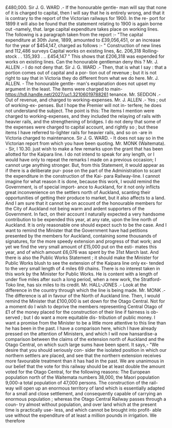 £480,000. Sir J. G. WARD .- If the honourable gentle- man will say that none of it is charged to capital, then I will say that he is entirely wrong, and that it is contrary to the report of the Victorian railways for 1900. In the re- port for 1899 it will also be found that the statement relating to 1900 is again borne out -namely, that. large capital expenditure takes place on working lines. The following is a paragraph taken from the report :- "The capital expenditure at 30th June, 1899, amounted to £39,056,451, or an increase for the year of $454,147, charged as follows :- " Construction of new lines and 112,486 surveys Capital works on existing lines, &c. 206,318 Rolling-stock . . 135,393 . .. £454,147 " This shows that £206,318 was expended for works on existing lines. Can the honourable gentleman deny this ? Mr. J. ALLEN .- I do not deny that. Sir J. G. WARD .- Then, that is what I say : that a portion comes out of capital and a por- tion out of revenue ; but it is not right to say that in Victoria they do different from what we do here. Mr. J. ALLEN. - The honourable gentle- man's explanation does not upset my argument in the least. The items were charged to main- https://hdl.handle.net/2027/uc1.32106019788261 tenance. Mr. SEDDON .- Out of revenue, and charged to working-expenses. Mr. J. ALLEN .- Yes ; out of working-ex- penses. But I hope the Premier will not in- terfere; he does not understand the subject. The point is this: The items I mention were charged to working-expenses, and they included the relaying of rails with heavier rails, and the strengthening of bridges. I do not deny that some of the expenses were charged to capital account, and rightly so ; but these items I have referred to-lighter rails for heavier rails, and so on -are in Victoria charged to maintenance. Sir J. G. WARD. - It does not say so in the Victorian report from which you have been quoting. Mr. MONK (Waitemata). - Sir, I 10.30. just wish to make a few remarks upon the grant that has been allotted for the Kaipara line. I do not intend to speak for any length, or I would have only to repeat the remarks I made on a previous occasion; I cannot urge anything stronger. But, from this Statement, it would appear as if there is a deliberate pur- pose on the part of the Administration to scant the expenditure in the construction of the Kai- para Railway-line. I cannot imagine for what reason it is done, because this work, I would remind the Government, is of special import- ance to Auckland, for it not only inflicts great inconvenience on the settlers north of Auckland, scanting their opportunities of getting their produce to market, but it also affects to a land. And I am sure that it cannot be on account of the honourable members for the City of Auckland not being warm and ardent supporters of the Government. In fact, on their account I naturally expected a very handsome contribution to be expended this year, at any rate, upon the line north of Auckland. It is only reasonable one should expect such to be the case. And I want to remind the Minister that the Government have had petitions presented by the members for Auckland, containing some thousands of signatures, for the more speedy extension and progress of that work; and yet we find the very small amount of £15,000 put on the esti- mates this year, and of which amount £6,076 was spent by the 31st March last. And there is also the Public Works Statement ; it should make the Minister for Public Works blush to see the extension of the Kaipara line only ex- tended to the very small length of 4 miles 69 chains. There is no interest taken in this work by the Minister for Public Works. He is content with a length of under five miles after such a long period, when a new work, the Stratford-Toko line, has six miles to its credit. Mr. HALL-JONES .- Look at the difference in the country through which the line is being made. Mr. MONK .- The difference is all in favour of the North of Auckland line. Then, I would remind the Minister that £100,000 is set down for the Otago Central. Not for a moment do I wish to deprive the members representing Central Otago of £1 of the money placed for the construction of their line if fairness is ob- served ; but I do want a more equitable dis- tribution of public money. I want a promise from the Minister to be a little more attentive to this line than he has been in the past. I have a comparison here, which I have already pressed on the attention of Ministers, and which I will now hansardise-a comparison between the claims of the extension north of Auckland and the Otago Central, on which such large sums have been spent. It says,- "We desire that you should seriously con- sider the isolated position in which our northern settlers are placed, and see that the northern extension receives more favourable treatment than it has had in the past. We are unanimous in our belief that the vote for this railway should be at least double the amount voted for the Otago Central, for the following reasons: The European population north of the Waitemata numbers 38,000, the Maori population 9,000-a total population of 47,000 persons. The construction of the rail- way will open up an enormous territory of land which is essentially adapted for a small and close settlement, and consequently capable of carrying an enormous population ; whereas the Otago Central Railway passes through a coun- try almost without population, and over land which at the present time is practically use- less, and which cannot be brought into profit- able use without the expenditure of at least a million pounds in irrigation. We therefore 